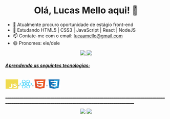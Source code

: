 <h1 align="center">Olá, Lucas Mello aqui! 👋</h1>


- 🔭 Atualmente procuro oportunidade de estágio front-end
- 🌱 Estudando HTML5 | CSS3 | JavaScript | React | NodeJS
- 📫 Contate-me com o email: lucaamello@gmail.com
- 😄 Pronomes: ele/dele

<div align="center">
  <a href="https://github.com/Lucas-A-Mello">
  <img height="160em" src="https://github-readme-stats.vercel.app/api?username=Lucas-A-Mello&show_icons=true&theme=noctis&include_all_commits=true&count_private=true"/>
  <img height="160em" src="https://github-readme-stats.vercel.app/api/top-langs/?username=Lucas-A-Mello&layout=compact&langs_count=7&theme=noctis"/>
</div>

  
  <h4><i>Aprendendo as seguintes tecnologias:</i></h4> 
  
<div style="display: inline_block"><br>
  <img align="center" alt="Lucas-Js" height="30" width="40" src="https://raw.githubusercontent.com/devicons/devicon/master/icons/javascript/javascript-plain.svg">
  <img align="center" alt="Lucas-React" height="30" width="40" src="https://raw.githubusercontent.com/devicons/devicon/master/icons/react/react-original.svg">
  <img align="center" alt="Lucas-HTML" height="30" width="40" src="https://raw.githubusercontent.com/devicons/devicon/master/icons/html5/html5-original.svg">
  <img align="center" alt="Lucas-CSS" height="30" width="40" src="https://raw.githubusercontent.com/devicons/devicon/master/icons/css3/css3-original.svg">
</div>
  
  <p>_____________________________________________________________________________________________________________________________________________</p>
  
<div style="text-align:center"> 
  
  <a href = "mailto:lucaamello@gmail.com"><img src="https://img.shields.io/badge/Gmail-D14836?style=for-the-badge&logo=gmail&logoColor=white" target="_blank"></a>
  <a href="https://www.linkedin.com/in/lucas-m-300733222/" target="_blank"><img src="https://img.shields.io/badge/-LinkedIn-%230077B5?style=for-the-badge&logo=linkedin&logoColor=white" target="_blank"></a> 
 
 
  </div>
